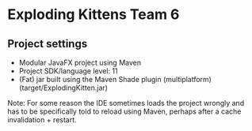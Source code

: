 # Exploding Kittens Team 6

##  Project settings

- Modular JavaFX project using Maven
- Project SDK/language level: 11
- (Fat) jar built using the Maven Shade plugin (multiplatform) (target/ExplodingKitten.jar)

Note: For some reason the IDE sometimes loads the project wrongly and has to be specifically told to reload using Maven, perhaps after a cache invalidation + restart.
